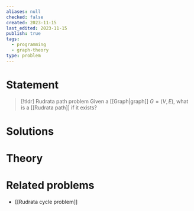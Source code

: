 ```yaml
---
aliases: null
checked: false
created: 2023-11-15
last_edited: 2023-11-15
publish: true
tags:
  - programming
  - graph-theory
type: problem
---
```

# Statement

>[!tldr] Rudrata path problem
>Given a [[Graph|graph]] $G = (V,E)$, what is a [[Rudrata path]] if it exists?

# Solutions

# Theory

# Related problems
- [[Rudrata cycle problem]]
